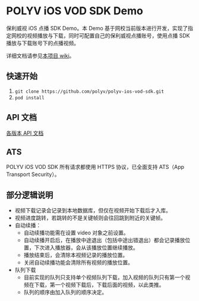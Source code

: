 # POLYV iOS VOD SDK Demo

保利威视 iOS 点播 SDK Demo。本 Demo 基于网校当前版本进行开发，实现了指定网校的视频播放与下载，同时可配置自己的保利威视点播账号，使用点播 SDK 播放与下载账号下的点播视频。

详细文档请参见[本项目 wiki](https://github.com/polyv/polyv-ios-vod-sdk/wiki)。

## 快速开始

1. `git clone https://github.com/polyv/polyv-ios-vod-sdk.git`
2. `pod install`

## API 文档

[各版本 API 文档](./wiki/API.md)

## ATS

POLYV iOS VOD SDK 所有请求都使用 HTTPS 协议，已全面支持 ATS（App Transport Security）。

## 部分逻辑说明

- 视频下载记录会记录到本地数据库，但仅在视频开始下载后才入库。
- 视频进度跳转，若跳转的不是关键帧则会往回跳到附近的关键帧。
- 自动续播：
	- 自动续播功能需在设置 video 对象之前设置。
	- 自动续播开启后，在播放中途退出（包括中途出错退出）都会记录播放位置，下次进入播放器，会从该播放位置继续播放。
	- 播放结束后，会清除本视频记录的播放位置。
	- 关闭自动续播功能会清除所有视频的播放位置。
- 队列下载
	+ 目前实现的队列只支持单个视频队列下载，加入视频的队列只有第一个视频在下载，第一个视频下载后，下载后面的视频，以此类推。
	+ 队列的顺序由加入队列的顺序决定。
